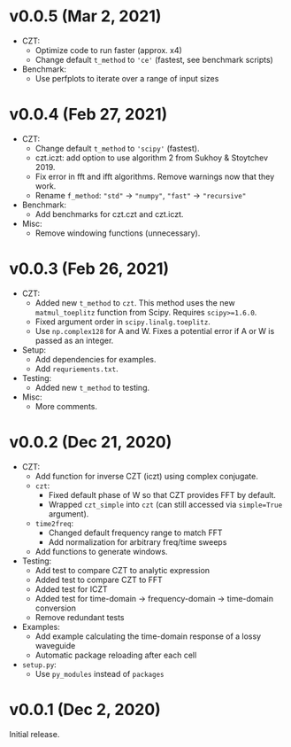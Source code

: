 v0.0.5 (Mar 2, 2021)
====================

- CZT:
	- Optimize code to run faster (approx. x4)
	- Change default `t_method` to `'ce'` (fastest, see benchmark scripts)
- Benchmark:
	- Use perfplots to iterate over a range of input sizes

v0.0.4 (Feb 27, 2021)
=====================

- CZT:
	- Change default ``t_method`` to ``'scipy'`` (fastest).
	- czt.iczt: add option to use algorithm 2 from Sukhoy & Stoytchev 2019.
	- Fix error in fft and ifft algorithms. Remove warnings now that they work.
	- Rename ``f_method``: ``"std"`` -> ``"numpy"``, ``"fast"`` -> ``"recursive"``
- Benchmark:
	- Add benchmarks for czt.czt and czt.iczt.
- Misc:
	- Remove windowing functions (unnecessary).

v0.0.3 (Feb 26, 2021)
=====================

- CZT:
	- Added new ``t_method`` to ``czt``. This method uses the new ``matmul_toeplitz`` function from Scipy. Requires ``scipy>=1.6.0``.
	- Fixed argument order in ``scipy.linalg.toeplitz``.
	- Use ``np.complex128`` for A and W. Fixes a potential error if A or W is passed as an integer.
- Setup:
	- Add dependencies for examples.
	- Add ``requriements.txt``.
- Testing:
	- Added new ``t_method`` to testing.
- Misc:
	- More comments.

v0.0.2 (Dec 21, 2020)
=====================

- CZT:
	- Add function for inverse CZT (iczt) using complex conjugate.
	- ``czt``: 
		- Fixed default phase of W so that CZT provides FFT by default.
		- Wrapped ``czt_simple`` into ``czt`` (can still accessed via ``simple=True`` argument).
	- ``time2freq``:
		- Changed default frequency range to match FFT
		- Add normalization for arbitrary freq/time sweeps
	- Add functions to generate windows.
- Testing:
	- Add test to compare CZT to analytic expression
	- Added test to compare CZT to FFT
	- Added test for ICZT
	- Added test for time-domain -> frequency-domain -> time-domain conversion
	- Remove redundant tests
- Examples:
	- Add example calculating the time-domain response of a lossy waveguide
	- Automatic package reloading after each cell
- ``setup.py``:
	- Use ``py_modules`` instead of ``packages``

v0.0.1 (Dec 2, 2020)
====================

Initial release.
